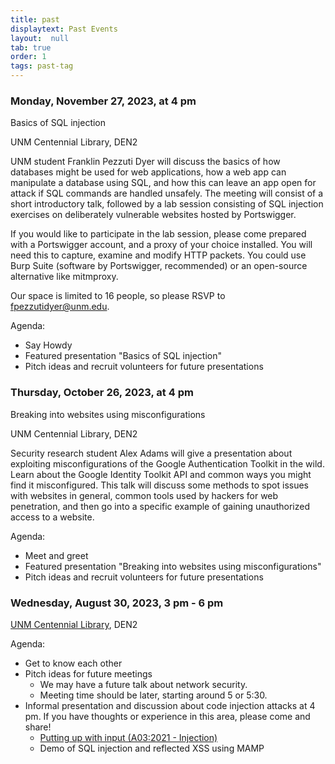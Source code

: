 ```yaml
---
title: past
displaytext: Past Events
layout:  null
tab: true
order: 1
tags: past-tag
---
```


### Monday, November 27, 2023, at 4 pm

Basics of SQL injection

UNM Centennial Library, DEN2

UNM student Franklin Pezzuti Dyer will discuss the basics of how databases might be used for web applications, how a web app can manipulate a database using SQL, and how this can leave an app open for attack if SQL commands are handled unsafely. The meeting will consist of a short introductory talk, followed by a lab session consisting of SQL injection exercises on deliberately vulnerable websites hosted by Portswigger.

If you would like to participate in the lab session, please come prepared with a Portswigger account, and a proxy of your choice installed. You will need this to capture, examine and modify HTTP packets. You could use Burp Suite (software by Portswigger, recommended) or an open-source alternative like mitmproxy.

Our space is limited to 16 people, so please RSVP to fpezzutidyer@unm.edu.

Agenda: 

- Say Howdy
- Featured presentation "Basics of SQL injection"
- Pitch ideas and recruit volunteers for future presentations

### Thursday, October 26, 2023, at 4 pm

Breaking into websites using misconfigurations

UNM Centennial Library, DEN2

Security research student Alex Adams will give a presentation about exploiting misconfigurations of the Google Authentication Toolkit in the wild. Learn about the Google Identity Toolkit API and common ways you might find it misconfigured. This talk will discuss some methods to spot issues with websites in general, common tools used by hackers for web penetration, and then go into a specific example of gaining unauthorized access to a website.

Agenda:

- Meet and greet
- Featured presentation "Breaking into websites using misconfigurations"
- Pitch ideas and recruit volunteers for future presentations

### Wednesday, August 30, 2023, 3 pm - 6 pm

<a href="/www-chapter-albuquerque/#div-centlibrary" onclick="location.hash='div-centlibrary'; location.reload();">UNM Centennial Library</a>, DEN2

Agenda:

- Get to know each other
- Pitch ideas for future meetings
  - We may have a future talk about network security.
  - Meeting time should be later, starting around 5 or 5:30.
- Informal presentation and discussion about code injection attacks at 4 pm. If you have thoughts or experience in this area, please come and share!
  - [Putting up with input (A03:2021 - Injection)](https://github.com/pzzd/owasp-talks/blob/main/injection-talk.pdf)
  - Demo of SQL injection and reflected XSS using MAMP
